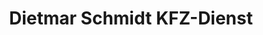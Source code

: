 ---
title: "Dietmar Schmidt KFZ-Dienst"
url: /rippershausen/dietmar-schmidt-kfz-dienst/
shop: Autowerkstatt
---
